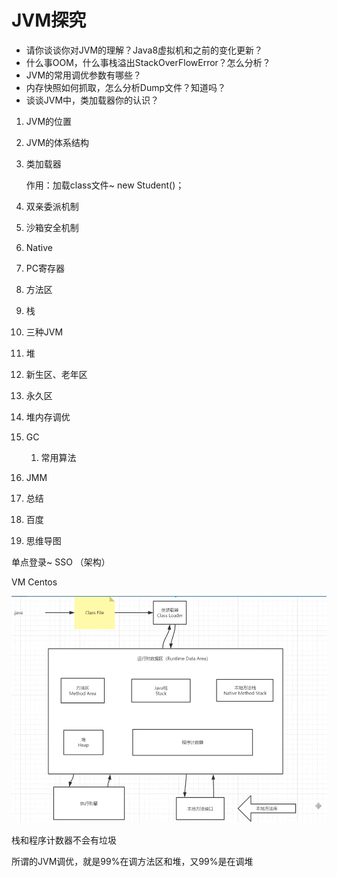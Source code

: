 # JVM探究

- 请你谈谈你对JVM的理解？Java8虚拟机和之前的变化更新？
- 什么事OOM，什么事栈溢出StackOverFlowError？怎么分析？
- JVM的常用调优参数有哪些？
- 内存快照如何抓取，怎么分析Dump文件？知道吗？
- 谈谈JVM中，类加载器你的认识？



1. JVM的位置

   

2. JVM的体系结构

3. 类加载器

   作用：加载class文件~   new Student()；

   

4. 双亲委派机制

5. 沙箱安全机制

6. Native

7. PC寄存器

8. 方法区

9. 栈

10. 三种JVM

11. 堆

12. 新生区、老年区

13. 永久区

14. 堆内存调优

15. GC

    1. 常用算法

16. JMM

17. 总结



1. 百度
2. 思维导图



单点登录~ SSO （架构）



VM Centos



<img src="JVM.assets/image-20201009162910897.png" alt="image-20201009162910897" style="zoom:67%;" />

栈和程序计数器不会有垃圾

所谓的JVM调优，就是99%在调方法区和堆，又99%是在调堆

